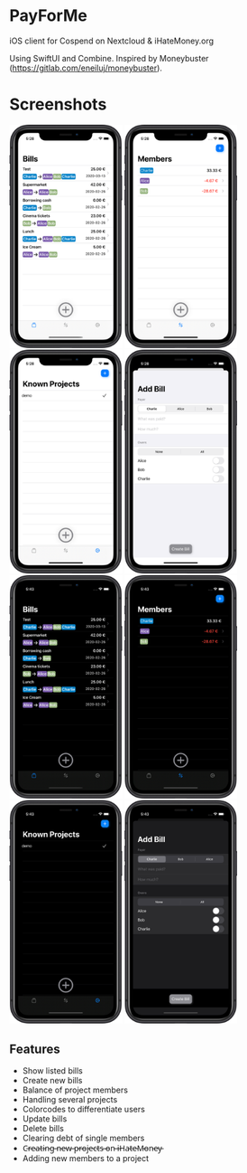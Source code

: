 # PayForMe
iOS client for Cospend on Nextcloud & iHateMoney.org

Using SwiftUI and Combine.
Inspired by Moneybuster (https://gitlab.com/eneiluj/moneybuster).

# Screenshots

<img src="/screenshots/lightmode/en-US/iPhone%2011-FirstScreen_framed.png?raw=true" width="200"/> <img src="/screenshots/lightmode/en-US/iPhone%2011-SecondScreen_framed.png?raw=true" width="200"/> <img src="/screenshots/lightmode/en-US/iPhone%2011-ThirdsScreen_framed.png?raw=true" width="200"/> <img src="/screenshots/lightmode/en-US/iPhone%2011-Add%20Bill_framed.png?raw=true" width="200"/>
<img src="/screenshots/darkmode/en-US/iPhone%2011-FirstScreen_framed.png?raw=true" width="200"/> <img src="/screenshots/darkmode/en-US/iPhone%2011-SecondScreen_framed.png?raw=true" width="200"/> <img src="/screenshots/darkmode/en-US/iPhone%2011-ThirdsScreen_framed.png?raw=true" width="200"/> <img src="/screenshots/darkmode/en-US/iPhone%2011-Add%20Bill_framed.png?raw=true" width="200"/>

## Features
* Show listed bills
* Create new bills
* Balance of project members
* Handling several projects
* Colorcodes to differentiate users
* Update bills
* Delete bills
* Clearing debt of single members
* C̵r̵e̵a̵t̵i̵n̵g̵ ̵n̵e̵w̵ ̵p̵r̵o̵j̵e̵c̵t̵s̵ ̵o̵n̵ ̵i̵H̵a̵t̵e̵M̵o̵n̵e̵y̵
* Adding new members to a project
